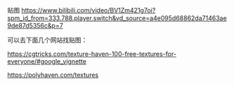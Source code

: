 贴图
https://www.bilibili.com/video/BV1Zm421g7oi?spm_id_from=333.788.player.switch&vd_source=a4e095d68862da71463ae9de87d5356c&p=7

可以去下面几个网站找贴图：

https://cgtricks.com/texture-haven-100-free-textures-for-everyone/#google_vignette

https://polyhaven.com/textures